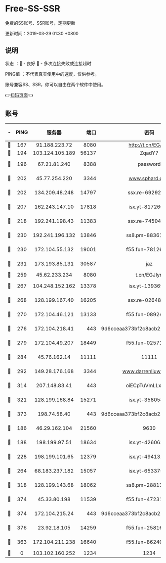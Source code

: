 # Free-SS-SSR

免费的SS账号、SSR账号，定期更新

更新时间：2019-03-29 01:30 +0800

## 说明

状态     ：🙂 - 良好 🙁 - 多次连接失败或连接超时

PING值   ：不代表真实使用中的速度，仅供参考。

账号兼容SS、SSR，你可以自由在两个软件中使用。

👉[扫码页面](https://liesauer.github.io/Free-SS-SSR/)👈

## 账号

|-|PING|服务器|端口|密码|加密方式|区域|
|:----:|:----:|:-----:|-----:|:----:|:----:|:----:|
|🙂|167|91.188.223.72|8080|http://t.cn/EGJIyrl|rc4-md5|RU|
|🙂|194|103.124.105.189|56137|ZqadY7|chacha20|US|
|🙂|196|67.21.81.240|8388|password|aes-256-cfb|US|
|🙂|202|45.77.254.220|3344|www.sphard.com|aes-256-cfb|SG|
|🙂|202|134.209.48.248|14797|ssx.re-69292287|aes-256-cfb|US|
|🙂|207|162.243.147.10|17818|isx.yt-81726610|aes-256-cfb|US|
|🙂|218|192.241.198.43|11383|ssx.re-74504347|aes-256-cfb|US|
|🙂|230|192.241.196.132|13846|ss8.pm-88361455|aes-256-cfb|US|
|🙂|230|172.104.55.132|19001|f55.fun-78126963|aes-256-cfb|SG|
|🙂|231|173.193.85.131|30587|jaz|aes-256-cfb|US|
|🙂|259|45.62.233.234|8080|t.cn/EGJIyrl|rc4-md5|CA|
|🙂|267|104.248.152.162|13378|isx.yt-13936918|aes-256-cfb|SG|
|🙂|268|128.199.167.40|16205|ssx.re-02648132|aes-256-cfb|SG|
|🙂|270|172.104.46.121|13133|f55.fun-08924883|aes-256-cfb|SG|
|🙂|276|172.104.218.41|443|9d6cceaa373bf2c8acb22e60b6a58be6|aes-256-cfb|US|
|🙂|279|172.104.49.207|18449|f55.fun-02571373|aes-256-cfb|SG|
|🙂|284|45.76.162.14|11111|11111|aes-256-cfb|SG|
|🙂|292|149.28.176.168|3344|www.darrenliuwei.com|aes-256-cfb|AU|
|🙂|314|207.148.83.41|443|oiECpTuVmLLxk4Ts|aes-256-cfb|AU|
|🙂|321|128.199.168.84|15271|isx.yt-35805853|aes-256-cfb|SG|
|🙂|373|198.74.58.40|443|9d6cceaa373bf2c8acb22e60b6a58be6|aes-256-cfb|US|
|🙂|186|46.29.162.104|21560|9630|aes-128-ctr|RU|
|🙂|188|198.199.97.51|18634|isx.yt-42606522|aes-256-cfb|US|
|🙂|228|198.199.101.65|12379|isx.yt-49413164|aes-256-cfb|US|
|🙂|264|68.183.237.182|15057|isx.yt-65337564|aes-256-cfb|SG|
|🙂|318|128.199.143.68|18062|ss8.pm-28813046|aes-256-cfb|SG|
|🙂|374|45.33.80.198|11539|f55.fun-47231627|aes-256-cfb|US|
|🙂|374|172.104.215.24|443|9d6cceaa373bf2c8acb22e60b6a58be6|aes-256-cfb|US|
|🙂|376|23.92.18.105|14259|f55.fun-25816002|aes-256-cfb|US|
|🙁|363|172.104.211.238|16640|f55.fun-86240791|aes-256-cfb|US|
|🙁|0|103.102.160.252|1234|1234|rc4-md5|JP|
